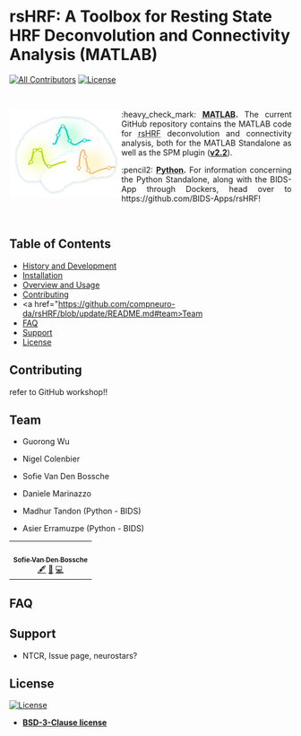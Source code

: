 # rsHRF: A Toolbox for Resting State HRF Deconvolution and Connectivity Analysis (MATLAB)
[![All Contributors](https://img.shields.io/badge/all_contributors-3-orange.svg?style=flat-square)](#contributors-)
[![License](https://img.shields.io/badge/License-BSD%203--Clause-blue.svg)](https://opensource.org/licenses/BSD-3-Clause)

<br>

<a href="https://github.com/compneuro-da/rsHRF"><img align="left" src="https://github.com/compneuro-da/rsHRF/blob/update/img/rsHRF_logo.png" alt="rsHRF" width="200"></a>

<p align="justify">:heavy_check_mark: <abbr title="latest version of the rsHRF toolbox (v2.2)"><b>MATLAB</b></abbr><b>.</b> The current GitHub repository contains the MATLAB code for <abbr title="resting-state hemodynamic response function">rsHRF</abbr> deconvolution and connectivity analysis, both for the MATLAB Standalone as well as the SPM plugin (<a href=""><b>v2.2</b></a>).</p>
<p align="justify">:pencil2: <abbr title="Work In Progress"><b>Python</b></abbr><b>.</b> For information concerning the Python Standalone, along with the BIDS-App through Dockers, head over to https://github.com/BIDS-Apps/rsHRF!</p>
<br>
  
## Table of Contents
- <a href="https://github.com/compneuro-da/rsHRF/blob/update/documentation/manual/History%26Development.md"> History and Development</a>
- <a href="https://github.com/compneuro-da/rsHRF/blob/update/documentation/manual/Installation.md">Installation</a>
- <a href="https://github.com/compneuro-da/rsHRF/blob/update/documentation/manual/Overview%26Usage.md">Overview and Usage</a>
- <a href="https://github.com/compneuro-da/rsHRF/blob/update/README.md#contributing">Contributing</a>
- <a href="https://github.com/compneuro-da/rsHRF/blob/update/README.md#team>Team</a>
- <a href="https://github.com/compneuro-da/rsHRF/blob/update/README.md#faq">FAQ</a>
- <a href="https://github.com/compneuro-da/rsHRF/blob/update/README.md#lupport">Support</a>
- <a href="https://github.com/compneuro-da/rsHRF/blob/update/README.md#license">License</a>

## Contributing
refer to GitHub workshop!!

## Team 

* Guorong Wu
* Nigel Colenbier
* Sofie Van Den Bossche
* Daniele Marinazzo

* Madhur Tandon (Python - BIDS)
* Asier Erramuzpe (Python - BIDS)

<!-- ALL-CONTRIBUTORS-LIST:START - Do not remove or modify this section -->
<!-- prettier-ignore-start -->
<!-- markdownlint-disable -->
<table>
  <tr>
    <td align="center"><a href="https://github.com/sofievdbos"><img src="https://avatars1.githubusercontent.com/u/23309041?s=400&u=805568da438fcb3d8d5aaf92362098b393b3a57a&v=4" width="100px;" alt=""/><br /><sub><b>Sofie Van Den Bossche</b></sub></a><br /><a href="" title="Content">🖋</a> <a href="" title="">🤔</a> <a href="" title="Code">💻</a></td>
  </tr>
</table>

<!-- markdownlint-enable -->
<!-- prettier-ignore-end -->
<!-- ALL-CONTRIBUTORS-LIST:END -->

## FAQ

## Support
- NTCR, Issue page, neurostars?

## License
[![License](https://img.shields.io/badge/License-BSD%203--Clause-blue.svg)](https://opensource.org/licenses/BSD-3-Clause)
- **[BSD-3-Clause license](https://github.com/compneuro-da/rsHRF/blob/update/LICENSE)**
